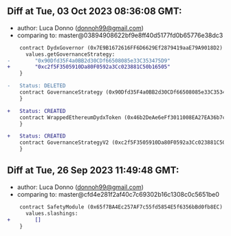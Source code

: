 ## Diff at Tue, 03 Oct 2023 08:36:08 GMT:

- author: Luca Donno (<donnoh99@gmail.com>)
- comparing to: master@03894908622bf9e8ff40d5177fd0b65776e38dc3

```diff
    contract DydxGovernor (0x7E9B1672616FF6D6629Ef2879419aaE79A9018D2) {
      values.getGovernanceStrategy:
-        "0x90Dfd35F4a0BB2d30CDf66508085e33C353475D9"
+        "0xc2f5F3505910Da80F0592a3Cc023881C50b16505"
    }
```

```diff
-   Status: DELETED
    contract GovernanceStrategy (0x90Dfd35F4a0BB2d30CDf66508085e33C353475D9) {
    }
```

```diff
+   Status: CREATED
    contract WrappedEthereumDydxToken (0x46b2DeAe6eFf3011008EA27EA36b7c27255ddFA9) {
    }
```

```diff
+   Status: CREATED
    contract GovernanceStrategyV2 (0xc2f5F3505910Da80F0592a3Cc023881C50b16505) {
    }
```

## Diff at Tue, 26 Sep 2023 11:49:48 GMT:

- author: Luca Donno (<donnoh99@gmail.com>)
- comparing to: master@cfd4e281f2af40c7c69302b16c1308c0c5651be0

```diff
    contract SafetyModule (0x65f7BA4Ec257AF7c55fd5854E5f6356bBd0fb8EC) {
      values.slashings:
+        []
    }
```
